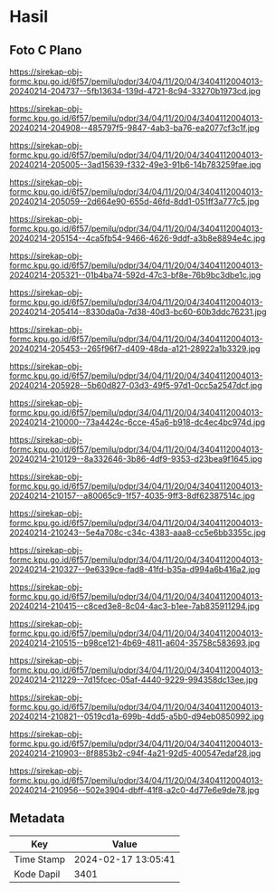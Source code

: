 # Hasil

## Foto C Plano

https://sirekap-obj-formc.kpu.go.id/6f57/pemilu/pdpr/34/04/11/20/04/3404112004013-20240214-204737--5fb13634-139d-4721-8c94-33270b1973cd.jpg

https://sirekap-obj-formc.kpu.go.id/6f57/pemilu/pdpr/34/04/11/20/04/3404112004013-20240214-204908--485797f5-9847-4ab3-ba76-ea2077cf3c1f.jpg

https://sirekap-obj-formc.kpu.go.id/6f57/pemilu/pdpr/34/04/11/20/04/3404112004013-20240214-205005--3ad15639-f332-49e3-91b6-14b783259fae.jpg

https://sirekap-obj-formc.kpu.go.id/6f57/pemilu/pdpr/34/04/11/20/04/3404112004013-20240214-205059--2d664e90-655d-46fd-8dd1-051ff3a777c5.jpg

https://sirekap-obj-formc.kpu.go.id/6f57/pemilu/pdpr/34/04/11/20/04/3404112004013-20240214-205154--4ca5fb54-9466-4626-9ddf-a3b8e8894e4c.jpg

https://sirekap-obj-formc.kpu.go.id/6f57/pemilu/pdpr/34/04/11/20/04/3404112004013-20240214-205321--01b4ba74-592d-47c3-bf8e-76b9bc3dbe1c.jpg

https://sirekap-obj-formc.kpu.go.id/6f57/pemilu/pdpr/34/04/11/20/04/3404112004013-20240214-205414--8330da0a-7d38-40d3-bc60-60b3ddc76231.jpg

https://sirekap-obj-formc.kpu.go.id/6f57/pemilu/pdpr/34/04/11/20/04/3404112004013-20240214-205453--265f96f7-d409-48da-a121-28922a1b3329.jpg

https://sirekap-obj-formc.kpu.go.id/6f57/pemilu/pdpr/34/04/11/20/04/3404112004013-20240214-205928--5b60d827-03d3-49f5-97d1-0cc5a2547dcf.jpg

https://sirekap-obj-formc.kpu.go.id/6f57/pemilu/pdpr/34/04/11/20/04/3404112004013-20240214-210000--73a4424c-6cce-45a6-b918-dc4ec4bc974d.jpg

https://sirekap-obj-formc.kpu.go.id/6f57/pemilu/pdpr/34/04/11/20/04/3404112004013-20240214-210129--8a332646-3b86-4df9-9353-d23bea9f1645.jpg

https://sirekap-obj-formc.kpu.go.id/6f57/pemilu/pdpr/34/04/11/20/04/3404112004013-20240214-210157--a80065c9-1f57-4035-9ff3-8df62387514c.jpg

https://sirekap-obj-formc.kpu.go.id/6f57/pemilu/pdpr/34/04/11/20/04/3404112004013-20240214-210243--5e4a708c-c34c-4383-aaa8-cc5e6bb3355c.jpg

https://sirekap-obj-formc.kpu.go.id/6f57/pemilu/pdpr/34/04/11/20/04/3404112004013-20240214-210327--9e6339ce-fad8-41fd-b35a-d994a6b416a2.jpg

https://sirekap-obj-formc.kpu.go.id/6f57/pemilu/pdpr/34/04/11/20/04/3404112004013-20240214-210415--c8ced3e8-8c04-4ac3-b1ee-7ab835911294.jpg

https://sirekap-obj-formc.kpu.go.id/6f57/pemilu/pdpr/34/04/11/20/04/3404112004013-20240214-210515--b98ce121-4b69-4811-a604-35758c583693.jpg

https://sirekap-obj-formc.kpu.go.id/6f57/pemilu/pdpr/34/04/11/20/04/3404112004013-20240214-211229--7d15fcec-05af-4440-9229-994358dc13ee.jpg

https://sirekap-obj-formc.kpu.go.id/6f57/pemilu/pdpr/34/04/11/20/04/3404112004013-20240214-210821--0519cd1a-699b-4dd5-a5b0-d94eb0850992.jpg

https://sirekap-obj-formc.kpu.go.id/6f57/pemilu/pdpr/34/04/11/20/04/3404112004013-20240214-210903--8f8853b2-c94f-4a21-92d5-400547edaf28.jpg

https://sirekap-obj-formc.kpu.go.id/6f57/pemilu/pdpr/34/04/11/20/04/3404112004013-20240214-210956--502e3904-dbff-41f8-a2c0-4d77e6e9de78.jpg


## Metadata

| Key        | Value               |
| ---------- | ------------------- |
| Time Stamp | 2024-02-17 13:05:41 |
| Kode Dapil | 3401                |



